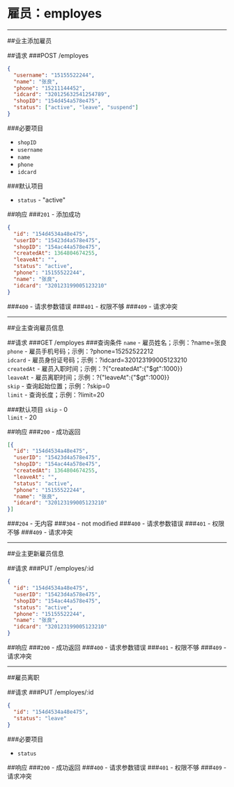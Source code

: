 # 雇员：employes
***
##业主添加雇员

##请求
###POST /employes

```json
{
  "username": "15155522244",
  "name": "张良",
  "phone": "15211144452",
  "idcard": "320125632541254789",
  "shopID": "154d454a578e475",
  "status": ["active", "leave", "suspend"]
}
```
###必要项目
* `shopID`  
* `username`  
* `name`  
* `phone`  
* `idcard`  

###默认项目
* `status` - "active"


##响应
###`201` - 添加成功
```json
{
  "id": "154d4534a48e475",
  "userID": "15423d4a578e475",
  "shopID": "154ac44a578e475",
  "createdAt": 1364804674255,
  "leaveAt": "",
  "status": "active",
  "phone": "15155522244",
  "name": "张良",
  "idcard": "320123199005123210"
}
```
###`400` - 请求参数错误
###`401` - 权限不够
###`409` - 请求冲突
***


##业主查询雇员信息

##请求
###GET /employes
###查询条件
`name` - 雇员姓名；示例：?name=张良  
`phone` - 雇员手机号码；示例：?phone=15252522212  
`idcard` - 雇员身份证号码；示例：?idcard=320123199005123210  
`createdAt` - 雇员入职时间；示例：?{"createdAt":{"$gt":1000}}  
`leaveAt` - 雇员离职时间；示例：?{"leaveAt":{"$gt":1000}}  
`skip` - 查询起始位置；示例：?skip=0  
`limit` - 查询长度；示例：?limit=20  

###默认项目
`skip` - 0  
`limit` - 20  


##响应
###`200` - 成功返回
```json
[{
  "id": "154d4534a48e475",
  "userID": "15423d4a578e475",
  "shopID": "154ac44a578e475",
  "createdAt": 1364804674255,
  "leaveAt": "",
  "status": "active",
  "phone": "15155522244",
  "name": "张良",
  "idcard": "320123199005123210"
}]
```
###`204` - 无内容
###`304` - not modified
###`400` - 请求参数错误
###`401` - 权限不够
###`409` - 请求冲突
***


##业主更新雇员信息

##请求
###PUT /employes/:id

```json
{
  "id": "154d4534a48e475",
  "userID": "15423d4a578e475",
  "shopID": "154ac44a578e475",
  "status": "active",
  "phone": "15155522244",
  "name": "张良",
  "idcard": "320123199005123210"
}
```


##响应
###`200` - 成功返回
###`400` - 请求参数错误
###`401` - 权限不够
###`409` - 请求冲突
***


##雇员离职

##请求
###PUT /employes/:id

```json
{
  "id": "154d4534a48e475",
  "status": "leave"
}
```
###必要项目
* `status`  


##响应
###`200` - 成功返回
###`400` - 请求参数错误
###`401` - 权限不够
###`409` - 请求冲突
